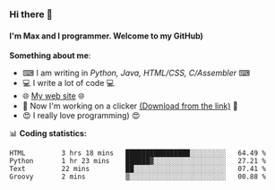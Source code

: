 ### Hi there 👋
#### I'm Max and I programmer. Welcome to my GitHub)

**Something about me**:
- ⌨ I am writing in _Python, Java, HTML/CSS, C/Assembler_ ⌨
- 💻 I write a lot of code 💻
- 🌐 [My web site](https://merive.herokuapp.com/) 🌐
- 🔘 Now I'm working on a clicker [(Download from the link)](https://merive.herokuapp.com/press1mtimes) 🔘
- 😍 I really love programming) 😍

📊 **Coding statistics:**
<!--START_SECTION:waka-->
```text
HTML         3 hrs 18 mins   ████████████████░░░░░░░░░   64.49 % 
Python       1 hr 23 mins    ██████▓░░░░░░░░░░░░░░░░░░   27.21 % 
Text         22 mins         ██░░░░░░░░░░░░░░░░░░░░░░░   07.41 % 
Groovy       2 mins          ▒░░░░░░░░░░░░░░░░░░░░░░░░   00.88 % 
```
<!--END_SECTION:waka-->
